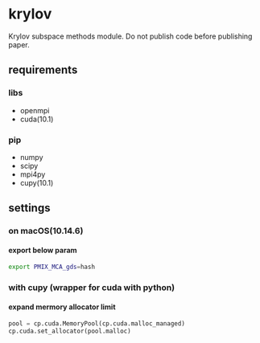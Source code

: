 # krylov
Krylov subspace methods module.
Do not publish code before publishing paper.

## requirements
### libs
- openmpi
- cuda(10.1)
### pip
- numpy
- scipy
- mpi4py
- cupy(10.1)

## settings
### on macOS(10.14.6)
#### export below param

``` sh
export PMIX_MCA_gds=hash
```

### with cupy (wrapper for cuda with python)
#### expand mermory allocator limit
```py
pool = cp.cuda.MemoryPool(cp.cuda.malloc_managed)
cp.cuda.set_allocator(pool.malloc)
```
